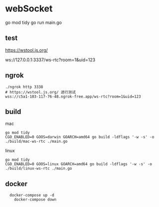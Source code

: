 # webSocket

go mod tidy
go run main.go

## test

https://wstool.js.org/

ws://127.0.0.1:3337/ws-rtc?room=1&uid=123

## ngrok

```shell
./ngrok http 3338
# https://wstool.js.org/ 进行测试
wss://c5a1-103-117-76-48.ngrok-free.app/ws-rtc?room=1&uid=123
```

## build

mac

```shell
go mod tidy
CGO_ENABLED=0 GOOS=darwin GOARCH=amd64 go build -ldflags '-w -s' -o ./build/mac-ws-rtc ./main.go
```

linux

```shell
go mod tidy
CGO_ENABLED=0 GOOS=linux GOARCH=amd64 go build -ldflags '-w -s' -o ./build/linux-ws-rtc ./main.go

```

## docker

```shell
  docker-compose up -d
    docker-compose down
```
